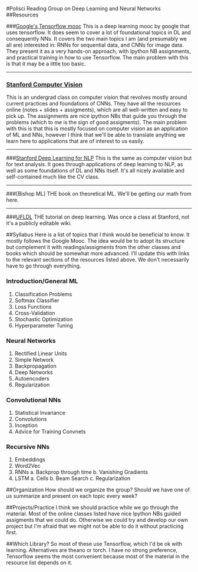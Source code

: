 #Polisci Reading Group on Deep Learning and Neural Networks
##Resources

###[Google's Tensorflow mooc](https://classroom.udacity.com/courses/ud730/lessons/6370362152/concepts/63798118150923)
This is a deep learning mooc by google that uses tensorflow. It does seem to cover a lot of foundational topics in DL and consequently NNs. It covers the two main topics I am (and presumably we all are) interested in: RNNs for sequential data, and CNNs for image data. They present it as a very hands-on approach, with Ipython NB assignments, and practical training in how to use Tensorflow. 
The main problem with this is that it may be a little too basic. 

***

### [Stanford Computer Vision ](http://cs231n.stanford.edu/syllabus.html)
This is an undergrad class on computer vision that revolves mostly around current practices and foundations of CNNs. They have all the resources online (notes + slides + assigments), which are all well-written and easy to pick up. The assignments are nice ipython NBs that guide you through the problems (which to me is the sign of good assigments).
The main problem with this is that this is mostly focused on computer vision as an application of ML and NNs, however I think that we'll be able to translate anything we learn here to applications that are of interest to us easily.

***

###[Stanford  Deep Learning for NLP](http://cs224d.stanford.edu/index.html)
This is the same as computer vision but for text analysis. It goes through applications of deep learning to NLP, as well as some foundations of DL  and NNs itself. It's all nicely available and self-contained much like the CV class. 

***

###[Bishop ML]
THE book on theoretical ML. We'll be getting our math from here. 

***

###[UFLDL](http://ufldl.stanford.edu/wiki/index.php/UFLDL_Tutorial)
THE tutorial on deep learning. Was once a class at Stanford, not it's a publicly editable wiki. 

##Syllabus
Here is a list of topics that I think would be beneficial to know. It mostly follows the Google Mooc. The idea would be to adopt its structure but complement it with readings/assigments from the other classes and books which should be somewhat more advanced.  I'll update this with links to the relevant sections of the resources listed above. We don't necessarily have to go through everything. 

### Introduction/General ML  
1. Classification Problems 
2. Softmax Classifier
3. Loss Functions
4. Cross-Validation 
5. Stochastic Optimization
6. Hyperparameter Tuning

### Neural Networks
1. Rectified Linear Units
2. Simple Network
3. Backpropagation
4. Deep Networks
5. Autoencoders
5. Regularization

### Convolutional NNs
1. Statistical Invariance
2. Convolutions
3. Inception 
4. Advice for Training Convnets

### Recursive NNs 
1. Embeddings
2. Word2Vec
3. RNNs
	a. Backprop through time
	b. Vanishing Gradients
4. LSTM
	a. Cells
	b. Beam Search
	c. Regularization 
	
	
##Organization
How should we organize the group? Should we have one of us summarize and present on each topic every week? 

##Projects/Practice
I think we should practice while we go through the material. Most of the online classes listed have nice Ipython NBs guided assigments that we could do. Otherwise we could try and develop our own project but I'm afraid that we might not be able to do it without practicing first. 

##Which Library?
So most of these use Tensorflow, which I'd be ok with learning. Alternatives are theano or torch. I have no strong preference, Tensorflow seems the most convenient because most of the material in the resource list depends on it. 

	